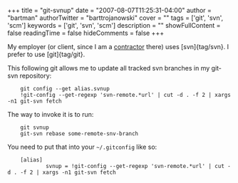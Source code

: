 +++
title = "git-svnup"
date = "2007-08-07T11:25:31-04:00"
author = "bartman"
authorTwitter = "barttrojanowski"
cover = ""
tags = ['git', 'svn', 'scm']
keywords = ['git', 'svn', 'scm']
description = ""
showFullContent = false
readingTime = false
hideComments = false
+++

My employer (or client, since I am a [contractor](/~bart/consulting/) there) uses [svn]{tag/svn}.  I prefer to
use [git]{tag/git}.

This following git allows me to update all tracked svn branches in my git-svn repository:

        git config --get alias.svnup
        !git-config --get-regexp 'svn-remote.*url' | cut -d . -f 2 | xargs -n1 git-svn fetch

The way to invoke it is to run:

        git svnup
        git-svn rebase some-remote-snv-branch

You need to put that into your `~/.gitconfig` like so:

        [alias]
                svnup = !git-config --get-regexp 'svn-remote.*url' | cut -d . -f 2 | xargs -n1 git-svn fetch
